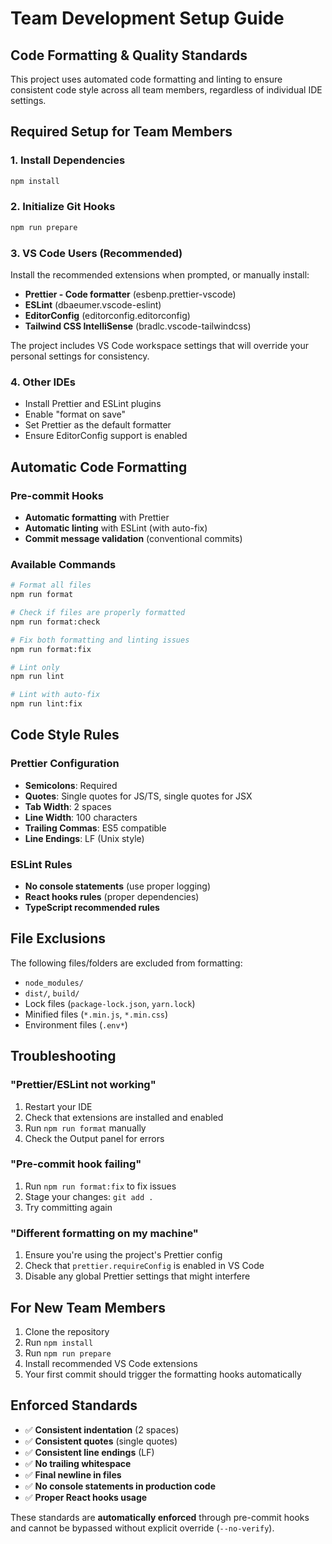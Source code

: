 # Team Development Setup Guide

## Code Formatting & Quality Standards

This project uses automated code formatting and linting to ensure consistent code style across all team members, regardless of individual IDE settings.

## Required Setup for Team Members

### 1. Install Dependencies

```bash
npm install
```

### 2. Initialize Git Hooks

```bash
npm run prepare
```

### 3. VS Code Users (Recommended)

Install the recommended extensions when prompted, or manually install:

- **Prettier - Code formatter** (esbenp.prettier-vscode)
- **ESLint** (dbaeumer.vscode-eslint)
- **EditorConfig** (editorconfig.editorconfig)
- **Tailwind CSS IntelliSense** (bradlc.vscode-tailwindcss)

The project includes VS Code workspace settings that will override your personal settings for consistency.

### 4. Other IDEs

- Install Prettier and ESLint plugins
- Enable "format on save"
- Set Prettier as the default formatter
- Ensure EditorConfig support is enabled

## Automatic Code Formatting

### Pre-commit Hooks

- **Automatic formatting** with Prettier
- **Automatic linting** with ESLint (with auto-fix)
- **Commit message validation** (conventional commits)

### Available Commands

```bash
# Format all files
npm run format

# Check if files are properly formatted
npm run format:check

# Fix both formatting and linting issues
npm run format:fix

# Lint only
npm run lint

# Lint with auto-fix
npm run lint:fix
```

## Code Style Rules

### Prettier Configuration

- **Semicolons**: Required
- **Quotes**: Single quotes for JS/TS, single quotes for JSX
- **Tab Width**: 2 spaces
- **Line Width**: 100 characters
- **Trailing Commas**: ES5 compatible
- **Line Endings**: LF (Unix style)

### ESLint Rules

- **No console statements** (use proper logging)
- **React hooks rules** (proper dependencies)
- **TypeScript recommended rules**

## File Exclusions

The following files/folders are excluded from formatting:

- `node_modules/`
- `dist/`, `build/`
- Lock files (`package-lock.json`, `yarn.lock`)
- Minified files (`*.min.js`, `*.min.css`)
- Environment files (`.env*`)

## Troubleshooting

### "Prettier/ESLint not working"

1. Restart your IDE
2. Check that extensions are installed and enabled
3. Run `npm run format` manually
4. Check the Output panel for errors

### "Pre-commit hook failing"

1. Run `npm run format:fix` to fix issues
2. Stage your changes: `git add .`
3. Try committing again

### "Different formatting on my machine"

1. Ensure you're using the project's Prettier config
2. Check that `prettier.requireConfig` is enabled in VS Code
3. Disable any global Prettier settings that might interfere

## For New Team Members

1. Clone the repository
2. Run `npm install`
3. Run `npm run prepare`
4. Install recommended VS Code extensions
5. Your first commit should trigger the formatting hooks automatically

## Enforced Standards

- ✅ **Consistent indentation** (2 spaces)
- ✅ **Consistent quotes** (single quotes)
- ✅ **Consistent line endings** (LF)
- ✅ **No trailing whitespace**
- ✅ **Final newline in files**
- ✅ **No console statements in production code**
- ✅ **Proper React hooks usage**

These standards are **automatically enforced** through pre-commit hooks and cannot be bypassed without explicit override (`--no-verify`).
